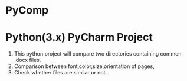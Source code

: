 # PyComp

# Python(3.x) PyCharm Project

1. This python project will compare two directories containing common .docx files.
2. Comparison between font,color,size,orientation of pages,
3. Check whether files are similar or not.
